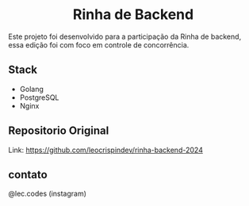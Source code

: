 <h1 align="center"> Rinha de Backend</h1>


Este projeto foi desenvolvido para a participação da Rinha de backend, essa edição foi com foco em controle de concorrência.

## Stack

* Golang
* PostgreSQL
* Nginx

## Repositorio Original

Link: https://github.com/leocrispindev/rinha-backend-2024

## contato

@lec.codes (instagram) 